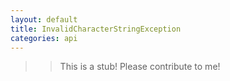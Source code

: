 ```yaml
---
layout: default
title: InvalidCharacterStringException
categories: api
---
```


>>This is a stub!  Please contribute to me!
